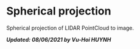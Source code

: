 # Spherical projection

Spherical projection of LIDAR PointCloud to image.

_**Updated: 08/06/2021 by Vu-Hoi HUYNH**_

<!-- ##### [To do]

-  -->
